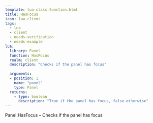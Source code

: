 ```yaml
---
template: lua-class-function.html
title: HasFocus
icon: lua-client
tags:
  - lua
  - client
  - needs-verification
  - needs-example
lua:
  library: Panel
  function: HasFocus
  realm: client
  description: "Checks if the panel has focus"
  
  arguments:
  - position: 1
    name: "panel"
    type: Panel
  returns:
    - type: boolean
      description: "True if the panel has focus, false otherwise"
---
```


<div class="lua__search__keywords">
Panel:HasFocus &#x2013; Checks if the panel has focus
</div>
